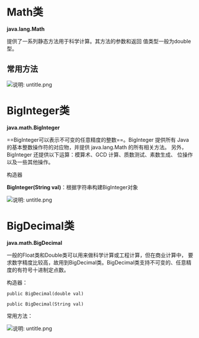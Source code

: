 # Math类

**java.lang.Math**

提供了一系列静态方法用于科学计算。其方法的参数和返回 值类型一般为double型。

## 常用方法

![说明: untitle.png](https://gitee.com/yh-gh/img-bed/raw/master/202109181157579.jpg)

# BigInteger类

**java.math.BigInteger**

==BigInteger可以表示不可变的任意精度的整数==。BigInteger 提供所有 Java 的基本整数操作符的对应物，并提供 java.lang.Math 的所有相关方法。 另外，BigInteger 还提供以下运算：模算术、GCD 计算、质数测试、素数生成、 位操作以及一些其他操作。

构造器

**BigInteger(String val)**：根据字符串构建BigInteger对象

![说明: untitle.png](https://gitee.com/yh-gh/img-bed/raw/master/202109181157183.jpg)

# BigDecimal类

**java.math.BigDecimal**

一般的Float类和Double类可以用来做科学计算或工程计算，但在商业计算中， 要求数字精度比较高，故用到BigDecimal类。BigDecimal类支持不可变的、任意精度的有符号十进制定点数。

构造器：

`public BigDecimal(double val)`

`public BigDecimal(String val)`

常用方法：

![说明: untitle.png](https://gitee.com/yh-gh/img-bed/raw/master/202109181158980.jpg)

#  
